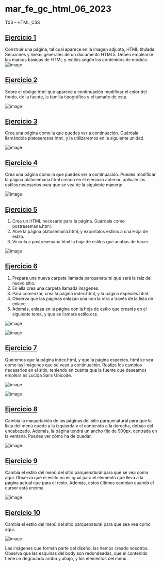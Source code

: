 # mar_fe_gc_html_06_2023
T03 – HTML_CSS

## [Ejercicio 1](https://github.com/GCMrybakin/mar_fe_gc_html_06_2023/tree/main/Pages/Ejercicio_1)
Construir una página, tal cual aparece en la imagen adjunta, HTML titulada: Secciones y líneas generales de un documento HTML5. Deben emplearse las marcas básicas de HTML y estilos según los contenidos de módulo.
![image](https://github.com/GCMrybakin/mar_fe_gc_html_06_2023/assets/135844963/ce5cec4e-86a8-4a10-9f55-a2270192f605)
## [Ejercicio 2](https://github.com/GCMrybakin/mar_fe_gc_html_06_2023/tree/main/Pages/Ejercicio_2)
Sobre el código html que aparece a continuación modificar el color del fondo, de la fuente, la familia tipográfica y el tamaño de esta.

![image](https://github.com/GCMrybakin/mar_fe_gc_html_06_2023/assets/135844963/7165bfa9-399a-49c9-93fc-555223366bef)

## [Ejercicio 3](https://github.com/GCMrybakin/mar_fe_gc_html_06_2023/tree/main/Pages/Ejercicio_3)
Crea una página como la que puedes ver a continuación. Guárdala llamándola platosemana.html, y la utilizaremos en la siguiente unidad.

![image](https://github.com/GCMrybakin/mar_fe_gc_html_06_2023/assets/135844963/489af3bf-2932-4e3e-8d8a-ba9e7bde7a87)

## [Ejercicio 4](https://github.com/GCMrybakin/mar_fe_gc_html_06_2023/tree/main/Pages/Ejercicio_4)
Crea una página como la que puedes ver a continuación. Puedes modificar la página platosemana.html creada en el ejercicio anterior, aplícale los estilos necesarios para que se vea de la siguiente manera:

![image](https://github.com/GCMrybakin/mar_fe_gc_html_06_2023/assets/135844963/e67c1741-d525-445d-af66-a080e9c41fae)

## [Ejercicio 5](https://github.com/GCMrybakin/mar_fe_gc_html_06_2023/tree/main/Pages/Ejercicio_5)
1. Crea un HTML necesario para la página. Guárdala como postresemana.html.
2. Abre la página platosemana.html, y exportalos estilos a una Hoja de estilo.
3. Vincula a postresemana.html la hoja de estilos que acabas de hacer.

![image](https://github.com/GCMrybakin/mar_fe_gc_html_06_2023/assets/135844963/b2bf9f83-fff6-4d49-b27e-b63f5a7f189c)

## [Ejercicio 6](https://github.com/GCMrybakin/mar_fe_gc_html_06_2023/tree/main/Pages/Ejercicio_6/Parquenatural)
1. Prepara una nueva carpeta llamada parquenatural que será la raiz del nuevo sitio.
2. En ella crea una carpeta llamada imagenes.
3. Para comenzar, crea la página index.html, y la página especies.html.
4. Observa que las páginas enlazan una con la otra a través de la lista de enlace.
5. Además, enlaza en la página con la hoja de estilo que crearás en el siguiente tema, y que se llamará estilo.css.

![image](https://github.com/GCMrybakin/mar_fe_gc_html_06_2023/assets/135844963/ee63387a-0f2f-4b06-885d-0555300d4a9c)

![image](https://github.com/GCMrybakin/mar_fe_gc_html_06_2023/assets/135844963/ae7f807b-c80f-4b73-9aae-d3a44726b440)


## [Ejercicio 7](https://github.com/GCMrybakin/mar_fe_gc_html_06_2023/tree/main/Pages/Ejercicio_7/Parquenatural)
Queremos que la página index.html, y que la página especies. html se vea como las imágenes que se vean a continuación.
Realiza los cambios necesarios en el sitio, teniendo en cuenta que la fuente que deseamos emplear es Lucida Sans Unicode.

![image](https://github.com/GCMrybakin/mar_fe_gc_html_06_2023/assets/135844963/1a7ec6b6-47fe-4925-8db7-d442b033b19f)

![image](https://github.com/GCMrybakin/mar_fe_gc_html_06_2023/assets/135844963/d83a3c29-dbb9-4d39-b3b8-5f3e4efa6186)

## [Ejercicio 8](https://github.com/GCMrybakin/mar_fe_gc_html_06_2023/tree/main/Pages/Ejercicio_8/Parquenatural)
Cambia la maquetación de las páginas del sitio parquenatural para que la lista del menú quede a la izquierda y el contenido a la derecha, debajo del encabezado. Además, la página tendrá un ancho fijo de 900px, centrada en la ventana. Puedes ver cómo ha de quedar.

![image](https://github.com/GCMrybakin/mar_fe_gc_html_06_2023/assets/135844963/9323146f-0652-4048-a6c6-8a439e07cff4)


## [Ejercicio 9](https://github.com/GCMrybakin/mar_fe_gc_html_06_2023/tree/main/Pages/Ejercicio_9/Parquenatural)
Cambia el estilo del menú del sitio parquenatural para que se vea como aquí. Observa que el estilo no es igual para el elemento que lleva a la página actual que para el resto. Además, estos últimos cambian cuando el cursor está encima.

![image](https://github.com/GCMrybakin/mar_fe_gc_html_06_2023/assets/135844963/2693899f-4a91-42f2-9b3b-a00497eecc1d)

## [Ejercicio 10](https://github.com/GCMrybakin/mar_fe_gc_html_06_2023/tree/main/Pages/Ejercicio_10/Parquenatural)
Cambia el estilo del menú del sitio parquenatural para que sea vea como aquí.

![image](https://github.com/GCMrybakin/mar_fe_gc_html_06_2023/assets/135844963/694baca9-edfa-4dd3-9bb5-541a976dbb0f)

Las imágenes que forman parte del diseño, las hemos creado nosotros. Observa que las esquinas del body son redondeadas, que el contenido tiene un degradado arriba y abajo, y los elementos del menú.

